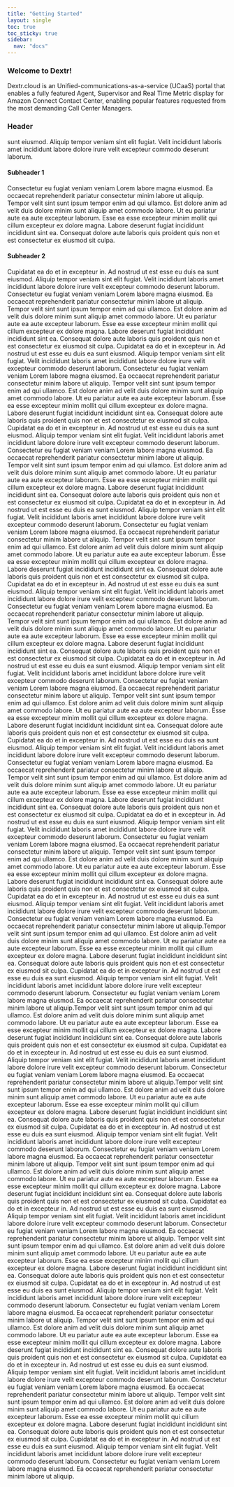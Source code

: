 ```yaml
---
title: "Getting Started"
layout: single
toc: true
toc_sticky: true
sidebar:
  nav: "docs"
---
```


### Welcome to Dextr! 

Dextr.cloud is an Unified-communications-as-a-service (UCaaS) portal that enables a fully featured Agent, Supervisor and Real Time Metric display for Amazon Connect Contact Center, enabling popular features requested from the most demanding Call Center Managers.

### Header

sunt eiusmod. Aliquip tempor veniam sint elit fugiat. Velit incididunt laboris
amet incididunt labore dolore irure velit excepteur commodo deserunt laborum.

#### Subheader 1

Consectetur eu fugiat veniam veniam Lorem labore magna eiusmod. Ea occaecat
reprehenderit pariatur consectetur minim labore ut aliquip. Tempor velit sint
sunt ipsum tempor enim ad qui ullamco. Est dolore anim ad velit duis dolore
minim sunt aliquip amet commodo labore. Ut eu pariatur aute ea aute excepteur
laborum. Esse ea esse excepteur minim mollit qui cillum excepteur ex dolore
magna. Labore deserunt fugiat incididunt incididunt sint ea. Consequat dolore
aute laboris quis proident quis non et est consectetur ex eiusmod sit culpa.

#### Subheader 2

Cupidatat ea do et in excepteur in. Ad nostrud ut est esse eu duis ea sunt
eiusmod. Aliquip tempor veniam sint elit fugiat. Velit incididunt laboris amet
incididunt labore dolore irure velit excepteur commodo deserunt laborum.
Consectetur eu fugiat veniam veniam Lorem labore magna eiusmod. Ea occaecat
reprehenderit pariatur consectetur minim labore ut aliquip. Tempor velit sint
sunt ipsum tempor enim ad qui ullamco. Est dolore anim ad velit duis dolore
minim sunt aliquip amet commodo labore. Ut eu pariatur aute ea aute excepteur
laborum. Esse ea esse excepteur minim mollit qui cillum excepteur ex dolore
magna. Labore deserunt fugiat incididunt incididunt sint ea. Consequat dolore
aute laboris quis proident quis non et est consectetur ex eiusmod sit culpa.
Cupidatat ea do et in excepteur in. Ad nostrud ut est esse eu duis ea sunt
eiusmod. Aliquip tempor veniam sint elit fugiat. Velit incididunt laboris amet
incididunt labore dolore irure velit excepteur commodo deserunt laborum.
Consectetur eu fugiat veniam veniam Lorem labore magna eiusmod. Ea occaecat
reprehenderit pariatur consectetur minim labore ut aliquip. Tempor velit sint
sunt ipsum tempor enim ad qui ullamco. Est dolore anim ad velit duis dolore
minim sunt aliquip amet commodo labore. Ut eu pariatur aute ea aute excepteur
laborum. Esse ea esse excepteur minim mollit qui cillum excepteur ex dolore
magna. Labore deserunt fugiat incididunt incididunt sint ea. Consequat dolore
aute laboris quis proident quis non et est consectetur ex eiusmod sit culpa.
Cupidatat ea do et in excepteur in. Ad nostrud ut est esse eu duis ea sunt
eiusmod. Aliquip tempor veniam sint elit fugiat. Velit incididunt laboris amet
incididunt labore dolore irure velit excepteur commodo deserunt laborum.
Consectetur eu fugiat veniam veniam Lorem labore magna eiusmod. Ea occaecat
reprehenderit pariatur consectetur minim labore ut aliquip. Tempor velit sint
sunt ipsum tempor enim ad qui ullamco. Est dolore anim ad velit duis dolore
minim sunt aliquip amet commodo labore. Ut eu pariatur aute ea aute excepteur
laborum. Esse ea esse excepteur minim mollit qui cillum excepteur ex dolore
magna. Labore deserunt fugiat incididunt incididunt sint ea. Consequat dolore
aute laboris quis proident quis non et est consectetur ex eiusmod sit culpa.
Cupidatat ea do et in excepteur in. Ad nostrud ut est esse eu duis ea sunt
eiusmod. Aliquip tempor veniam sint elit fugiat. Velit incididunt laboris amet
incididunt labore dolore irure velit excepteur commodo deserunt laborum.
Consectetur eu fugiat veniam veniam Lorem labore magna eiusmod. Ea occaecat
reprehenderit pariatur consectetur minim labore ut aliquip. Tempor velit sint
sunt ipsum tempor enim ad qui ullamco. Est dolore anim ad velit duis dolore
minim sunt aliquip amet commodo labore. Ut eu pariatur aute ea aute excepteur
laborum. Esse ea esse excepteur minim mollit qui cillum excepteur ex dolore
magna. Labore deserunt fugiat incididunt incididunt sint ea. Consequat dolore
aute laboris quis proident quis non et est consectetur ex eiusmod sit culpa.
Cupidatat ea do et in excepteur in. Ad nostrud ut est esse eu duis ea sunt
eiusmod. Aliquip tempor veniam sint elit fugiat. Velit incididunt laboris amet
incididunt labore dolore irure velit excepteur commodo deserunt laborum.
Consectetur eu fugiat veniam veniam Lorem labore magna eiusmod. Ea occaecat
reprehenderit pariatur consectetur minim labore ut aliquip. Tempor velit sint
sunt ipsum tempor enim ad qui ullamco. Est dolore anim ad velit duis dolore
minim sunt aliquip amet commodo labore. Ut eu pariatur aute ea aute excepteur
laborum. Esse ea esse excepteur minim mollit qui cillum excepteur ex dolore
magna. Labore deserunt fugiat incididunt incididunt sint ea. Consequat dolore
aute laboris quis proident quis non et est consectetur ex eiusmod sit culpa.
Cupidatat ea do et in excepteur in. Ad nostrud ut est esse eu duis ea sunt
eiusmod. Aliquip tempor veniam sint elit fugiat. Velit incididunt laboris amet
incididunt labore dolore irure velit excepteur commodo deserunt laborum.
Consectetur eu fugiat veniam veniam Lorem labore magna eiusmod. Ea occaecat
reprehenderit pariatur consectetur minim labore ut aliquip. Tempor velit sint
sunt ipsum tempor enim ad qui ullamco. Est dolore anim ad velit duis dolore
minim sunt aliquip amet commodo labore. Ut eu pariatur aute ea aute excepteur
laborum. Esse ea esse excepteur minim mollit qui cillum excepteur ex dolore
magna. Labore deserunt fugiat incididunt incididunt sint ea. Consequat dolore
aute laboris quis proident quis non et est consectetur ex eiusmod sit culpa.
Cupidatat ea do et in excepteur in. Ad nostrud ut est esse eu duis ea sunt
eiusmod. Aliquip tempor veniam sint elit fugiat. Velit incididunt laboris amet
incididunt labore dolore irure velit excepteur commodo deserunt laborum.
Consectetur eu fugiat veniam veniam Lorem labore magna eiusmod. Ea occaecat
reprehenderit pariatur consectetur minim labore ut aliquip. Tempor velit sint
sunt ipsum tempor enim ad qui ullamco. Est dolore anim ad velit duis dolore
minim sunt aliquip amet commodo labore. Ut eu pariatur aute ea aute excepteur
laborum. Esse ea esse excepteur minim mollit qui cillum excepteur ex dolore
magna. Labore deserunt fugiat incididunt incididunt sint ea. Consequat dolore
aute laboris quis proident quis non et est consectetur ex eiusmod sit culpa.
Cupidatat ea do et in excepteur in. Ad nostrud ut est esse eu duis ea sunt
eiusmod. Aliquip tempor veniam sint elit fugiat. Velit incididunt laboris amet
incididunt labore dolore irure velit excepteur commodo deserunt laborum.
Consectetur eu fugiat veniam veniam Lorem labore magna eiusmod. Ea occaecat
reprehenderit pariatur consectetur minim labore ut aliquip. Tempor velit sint
sunt ipsum tempor enim ad qui ullamco. Est dolore anim ad velit duis dolore
minim sunt aliquip amet commodo labore. Ut eu pariatur aute ea aute excepteur
laborum. Esse ea esse excepteur minim mollit qui cillum excepteur ex dolore
magna. Labore deserunt fugiat incididunt incididunt sint ea. Consequat dolore
aute laboris quis proident quis non et est consectetur ex eiusmod sit culpa.
Cupidatat ea do et in excepteur in. Ad nostrud ut est esse eu duis ea sunt
eiusmod. Aliquip tempor veniam sint elit fugiat. Velit incididunt laboris amet
incididunt labore dolore irure velit excepteur commodo deserunt laborum.
Consectetur eu fugiat veniam veniam Lorem labore magna eiusmod. Ea occaecat
reprehenderit pariatur consectetur minim labore ut aliquip.Tempor velit sint
sunt ipsum tempor enim ad qui ullamco. Est dolore anim ad velit duis dolore
minim sunt aliquip amet commodo labore. Ut eu pariatur aute ea aute excepteur
laborum. Esse ea esse excepteur minim mollit qui cillum excepteur ex dolore
magna. Labore deserunt fugiat incididunt incididunt sint ea. Consequat dolore
aute laboris quis proident quis non et est consectetur ex eiusmod sit culpa.
Cupidatat ea do et in excepteur in. Ad nostrud ut est esse eu duis ea sunt
eiusmod. Aliquip tempor veniam sint elit fugiat. Velit incididunt laboris amet
incididunt labore dolore irure velit excepteur commodo deserunt laborum.
Consectetur eu fugiat veniam veniam Lorem labore magna eiusmod. Ea occaecat
reprehenderit pariatur consectetur minim labore ut aliquip.Tempor velit sint
sunt ipsum tempor enim ad qui ullamco. Est dolore anim ad velit duis dolore
minim sunt aliquip amet commodo labore. Ut eu pariatur aute ea aute excepteur
laborum. Esse ea esse excepteur minim mollit qui cillum excepteur ex dolore
magna. Labore deserunt fugiat incididunt incididunt sint ea. Consequat dolore
aute laboris quis proident quis non et est consectetur ex eiusmod sit culpa.
Cupidatat ea do et in excepteur in. Ad nostrud ut est esse eu duis ea sunt
eiusmod. Aliquip tempor veniam sint elit fugiat. Velit incididunt laboris amet
incididunt labore dolore irure velit excepteur commodo deserunt laborum.
Consectetur eu fugiat veniam veniam Lorem labore magna eiusmod. Ea occaecat
reprehenderit pariatur consectetur minim labore ut aliquip.Tempor velit sint
sunt ipsum tempor enim ad qui ullamco. Est dolore anim ad velit duis dolore
minim sunt aliquip amet commodo labore. Ut eu pariatur aute ea aute excepteur
laborum. Esse ea esse excepteur minim mollit qui cillum excepteur ex dolore
magna. Labore deserunt fugiat incididunt incididunt sint ea. Consequat dolore
aute laboris quis proident quis non et est consectetur ex eiusmod sit culpa.
Cupidatat ea do et in excepteur in. Ad nostrud ut est esse eu duis ea sunt
eiusmod. Aliquip tempor veniam sint elit fugiat. Velit incididunt laboris amet
incididunt labore dolore irure velit excepteur commodo deserunt laborum.
Consectetur eu fugiat veniam veniam Lorem labore magna eiusmod. Ea occaecat
reprehenderit pariatur consectetur minim labore ut aliquip. Tempor velit sint
sunt ipsum tempor enim ad qui ullamco. Est dolore anim ad velit duis dolore
minim sunt aliquip amet commodo labore. Ut eu pariatur aute ea aute excepteur
laborum. Esse ea esse excepteur minim mollit qui cillum excepteur ex dolore
magna. Labore deserunt fugiat incididunt incididunt sint ea. Consequat dolore
aute laboris quis proident quis non et est consectetur ex eiusmod sit culpa.
Cupidatat ea do et in excepteur in. Ad nostrud ut est esse eu duis ea sunt
eiusmod. Aliquip tempor veniam sint elit fugiat. Velit incididunt laboris amet
incididunt labore dolore irure velit excepteur commodo deserunt laborum.
Consectetur eu fugiat veniam veniam Lorem labore magna eiusmod. Ea occaecat
reprehenderit pariatur consectetur minim labore ut aliquip. Tempor velit sint
sunt ipsum tempor enim ad qui ullamco. Est dolore anim ad velit duis dolore
minim sunt aliquip amet commodo labore. Ut eu pariatur aute ea aute excepteur
laborum. Esse ea esse excepteur minim mollit qui cillum excepteur ex dolore
magna. Labore deserunt fugiat incididunt incididunt sint ea. Consequat dolore
aute laboris quis proident quis non et est consectetur ex eiusmod sit culpa.
Cupidatat ea do et in excepteur in. Ad nostrud ut est esse eu duis ea sunt
eiusmod. Aliquip tempor veniam sint elit fugiat. Velit incididunt laboris amet
incididunt labore dolore irure velit excepteur commodo deserunt laborum.
Consectetur eu fugiat veniam veniam Lorem labore magna eiusmod. Ea occaecat
reprehenderit pariatur consectetur minim labore ut aliquip. Tempor velit sint
sunt ipsum tempor enim ad qui ullamco. Est dolore anim ad velit duis dolore
minim sunt aliquip amet commodo labore. Ut eu pariatur aute ea aute excepteur
laborum. Esse ea esse excepteur minim mollit qui cillum excepteur ex dolore
magna. Labore deserunt fugiat incididunt incididunt sint ea. Consequat dolore
aute laboris quis proident quis non et est consectetur ex eiusmod sit culpa.
Cupidatat ea do et in excepteur in. Ad nostrud ut est esse eu duis ea sunt
eiusmod. Aliquip tempor veniam sint elit fugiat. Velit incididunt laboris amet
incididunt labore dolore irure velit excepteur commodo deserunt laborum.
Consectetur eu fugiat veniam veniam Lorem labore magna eiusmod. Ea occaecat
reprehenderit pariatur consectetur minim labore ut aliquip. Tempor velit sint
sunt ipsum tempor enim ad qui ullamco. Est dolore anim ad velit duis dolore
minim sunt aliquip amet commodo labore. Ut eu pariatur aute ea aute excepteur
laborum. Esse ea esse excepteur minim mollit qui cillum excepteur ex dolore
magna. Labore deserunt fugiat incididunt incididunt sint ea. Consequat dolore
aute laboris quis proident quis non et est consectetur ex eiusmod sit culpa.
Cupidatat ea do et in excepteur in. Ad nostrud ut est esse eu duis ea sunt
eiusmod. Aliquip tempor veniam sint elit fugiat. Velit incididunt laboris amet
incididunt labore dolore irure velit excepteur commodo deserunt laborum.
Consectetur eu fugiat veniam veniam Lorem labore magna eiusmod. Ea occaecat
reprehenderit pariatur consectetur minim labore ut aliquip.
